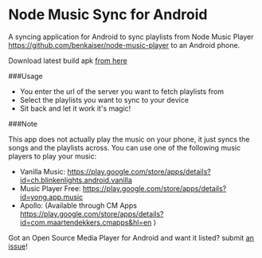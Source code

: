 Node Music Sync for Android
=======================

A syncing application for Android to sync playlists from Node Music Player https://github.com/benkaiser/node-music-player to an Android phone.

Download latest build apk [from here](https://raw.githubusercontent.com/benkaiser/android-node-music-sync/master/app/app-release.apk)

###Usage

- You enter the url of the server you want to fetch playlists from
- Select the playlists you want to sync to your device
- Sit back and let it work it's magic!

###Note

This app does not actually play the music on your phone, it just syncs the songs and the playlists across. You can use one of the following music players to play your music:

- Vanilla Music: https://play.google.com/store/apps/details?id=ch.blinkenlights.android.vanilla
- Music Player Free: https://play.google.com/store/apps/details?id=yong.app.music
- Apollo: (Available through CM Apps https://play.google.com/store/apps/details?id=com.maartendekkers.cmapps&hl=en )

Got an Open Source Media Player for Android and want it listed? submit [an issue](https://github.com/benkaiser/android-node-music-sync/issues/new)!
